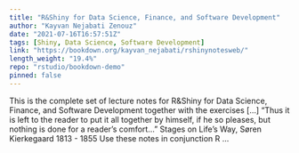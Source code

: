 ```yaml
---
title: "R&Shiny for Data Science, Finance, and Software Development"
author: "Kayvan Nejabati Zenouz"
date: "2021-07-16T16:57:51Z"
tags: [Shiny, Data Science, Software Development]
link: "https://bookdown.org/kayvan_nejabati/rshinynotesweb/"
length_weight: "19.4%"
repo: "rstudio/bookdown-demo"
pinned: false
---
```


This is the complete set of lecture notes for R&Shiny for Data Science, Finance, and Software Development together with the exercises [...] “Thus it is left to the reader to put it all together by himself, if he so pleases, but nothing is done for a reader’s comfort…” Stages on Life’s Way, Søren Kierkegaard 1813 - 1855 Use these notes in conjunction R ...

